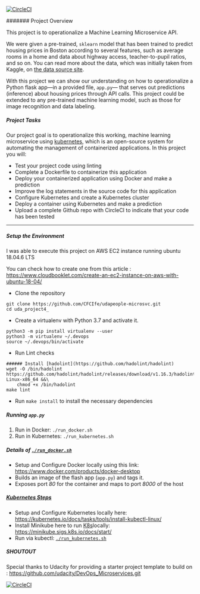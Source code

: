 [![CircleCI](https://dl.circleci.com/status-badge/img/gh/Simon-Ejilogo/Microserv4/tree/master.svg?style=svg)](https://dl.circleci.com/status-badge/redirect/gh/Simon-Ejilogo/Microserv4/tree/master)

####### Project Overview

This project is to operationalize a Machine Learning Microservice API. 

We were given a pre-trained, `sklearn` model that has been trained to predict housing prices in Boston according to several features, such as average rooms in a home and data about highway access, teacher-to-pupil ratios, and so on. You can read more about the data, which was initially taken from Kaggle, on [the data source site](https://www.kaggle.com/c/boston-housing). 

With this project we can show our understanding on how to operationalize a Python flask app—in a provided file, `app.py`— that serves out predictions (inference) about housing prices through API calls. This project could be extended to any pre-trained machine learning model, such as those for image recognition and data labeling.

##### Project Tasks

Our project goal is to operationalize this working, machine learning microservice using [kubernetes](https://kubernetes.io/), which is an open-source system for automating the management of containerized applications. In this project you will:

* Test your project code using linting
* Complete a Dockerfile to containerize this application
* Deploy your containerized application using Docker and make a prediction
* Improve the log statements in the source code for this application
* Configure Kubernetes and create a Kubernetes cluster
* Deploy a container using Kubernetes and make a prediction
* Upload a complete Github repo with CircleCI to indicate that your code has been tested

---
##### Setup the Environment

I was able to execute this project on AWS EC2 instance running ubuntu 18.04.6 LTS

You can check how to create one from this article : https://www.cloudbooklet.com/create-an-ec2-instance-on-aws-with-ubuntu-18-04/
* Clone the repository

```
git clone https://github.com/CFCIfe/udapeople-microsvc.git
cd uda_project4_
```

* Create a virtualenv with Python 3.7 and activate it.

```
python3 -m pip install virtualenv --user
python3 -m virtualenv ~/.devops
source ~/.devops/bin/activate
```

* Run Lint checks

```
###### Install [hadolint](https://github.com/hadolint/hadolint)
wget -O /bin/hadolint https://github.com/hadolint/hadolint/releases/download/v1.16.3/hadolint-Linux-x86_64 &&\
    chmod +x /bin/hadolint
make lint
```

* Run `make install` to install the necessary dependencies

##### Running `app.py`

1. Run in Docker:  `./run_docker.sh`
2. Run in Kubernetes:  `./run_kubernetes.sh`

##### Details of [`./run_docker.sh`](./run_docker.sh)

* Setup and Configure Docker locally using this link: https://www.docker.com/products/docker-desktop
* Builds an image of the flash app (`app.py`) and tags it.
* Exposes port *80* for the container and maps to port *8000* of the host

##### [Kubernetes Steps](https://kubernetes.io/docs/tasks/tools/install-kubectl/#install-kubectl-on-linux)

* Setup and Configure Kubernetes locally here: https://kubernetes.io/docs/tasks/tools/install-kubectl-linux/
* Install Minikube here to run [K8s](https://kubernetes.io/)locally: https://minikube.sigs.k8s.io/docs/start/
* Run via kubectl: [`./run_kubernetes.sh`](./run_kubernetes.sh)

##### SHOUTOUT

Special thanks to Udacity for providing a starter project template to build on : https://github.com/udacity/DevOps_Microservices.git

[![CircleCI](https://dl.circleci.com/status-badge/img/gh/Simon-Ejilogo/Microserv4/tree/master.svg?style=svg)](https://dl.circleci.com/status-badge/redirect/gh/Simon-Ejilogo/Microserv4/tree/master)
